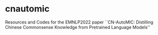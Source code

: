 # cnautomic
Resources and Codes for the EMNLP2022 paper ``CN-AutoMIC: Distilling Chinese Commonsense Knowledge from Pretrained Language Models''
